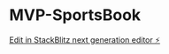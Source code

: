 # MVP-SportsBook

[Edit in StackBlitz next generation editor ⚡️](https://stackblitz.com/~/github.com/tomasportas/MVP-SportsBook)